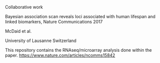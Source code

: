 Collaborative work 

Bayesian association scan reveals loci associated with human lifespan and linked biomarkers, Nature Communications 2017

McDaid et al.

University of Lausanne Switzerland

This repository contains the RNAseq/microarray analysis done within the paper. https://www.nature.com/articles/ncomms15842
